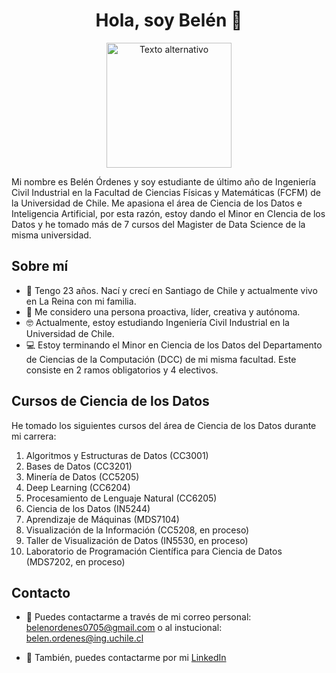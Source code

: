 <h1 align="center">Hola, soy Belén 👋</h2>

<p align="center">
  <img src="/Users/belenordenes/Desktop/LABORATORIO DE PROGRAMACIÓN /belenordenes-repo/Imagenes/Memoji.jpg" alt="Texto alternativo" width="200"/>
</p>

Mi nombre es Belén Órdenes y soy estudiante de último año de Ingeniería Civil Industrial en la Facultad de Ciencias Físicas y Matemáticas (FCFM) de la Universidad de Chile. Me apasiona el área de Ciencia de los Datos e Inteligencia Artificial, por esta razón, estoy dando el Minor en CIencia de los Datos y he tomado más de 7 cursos del Magister de Data Science de la misma universidad.

## Sobre mí
- 🌟 Tengo 23 años. Nací y crecí en Santiago de Chile y actualmente vivo en La Reina con mi familia.
- 📝 Me considero una persona proactiva, líder, creativa y autónoma.
- 🤓 Actualmente, estoy estudiando Ingeniería Civil Industrial en la Universidad de Chile.
- 💻 Estoy terminando el Minor en Ciencia de los Datos del Departamento de Ciencias de la Computación (DCC) de mi misma facultad. Este consiste en 2 ramos obligatorios y 4 electivos.

## Cursos de Ciencia de los Datos
He tomado los siguientes cursos del área de Ciencia de los Datos durante mi carrera:
1. Algoritmos y Estructuras de Datos (CC3001)
2. Bases de Datos (CC3201)
3. Minería de Datos (CC5205)
4. Deep Learning (CC6204)
5. Procesamiento de Lenguaje Natural (CC6205)
6. Ciencia de los Datos (IN5244)
7. Aprendizaje de Máquinas (MDS7104)
8. Visualización de la Información (CC5208, en proceso)
9. Taller de Visualización de Datos (IN5530, en proceso)
10. Laboratorio de Programación Científica para Ciencia de Datos (MDS7202, en proceso)

## Contacto
- 📩 Puedes contactarme a través de mi correo personal:   <a href="mailto:belenordenes0705@gmail.com">belenordenes0705@gmail.com</a> o al instucional: <a href="mailto:belenordenes0705@gmail.com">belen.ordenes@ing.uchile.cl</a>

- 💬 También, puedes contactarme por mi [LinkedIn](https://www.linkedin.com/in/belén-órdenes)
